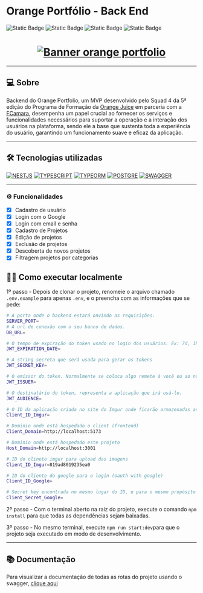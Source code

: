 # Orange Portfólio - Back End

![Static Badge](https://img.shields.io/badge/release%20date-february-orange)
![Static Badge](https://img.shields.io/badge/squad%204-orange)
![Static Badge](https://img.shields.io/badge/orange%20juice-orange)
![Static Badge](https://img.shields.io/badge/fcamara-orange)

<h1 align="center">
   <a href="https://orange-portfolio-swagger.onrender.com/api"><img alt="Banner orange portfolio" title="Quiz sobre Baleias" src="https://github.com/Squad-4-Hackathon-FCamara/Back-End/assets/50846424/91e76f8f-1216-4a92-a51c-67fab77dd134"/></a>
</h1>

---

## 💻 Sobre
Backend do Orange Portfolio, um MVP desenvolvido pelo Squad 4 da 5ª edição do Programa de Formação da [Orange Juice](https://tech.orangejuice.com.br/orangejuice) em parceria com a [FCamara](https://fcamara.com/), desempenha um papel crucial ao fornecer os serviços e funcionalidades necessários para suportar a operação e a interação dos usuários na plataforma, sendo ele a base que sustenta toda a experiência do usuário, garantindo um funcionamento suave e eficaz da aplicação.

---

## 🛠️ Tecnologias utilizadas
<a href="https://nestjs.com/"><img alt="NESTJS" src="https://img.shields.io/badge/nestjs-ff5522?style=for-the-badge&logo=nestjs&logoColor=white"></a>
<a href="https://www.typescriptlang.org/"><img alt="TYPESCRIPT" src="https://img.shields.io/badge/typescript-ff5522?style=for-the-badge&logo=typescript&logoColor=white"></a>
<a href="https://typeorm.io/"><img alt="TYPEORM" src="https://img.shields.io/badge/typeorm-ff5522?style=for-the-badge&logo=type-orm&logoColor=white"></a>
<a href="https://www.postgresql.org/"><img alt="POSTGRE" src="https://img.shields.io/badge/postgresql-ff5522?style=for-the-badge&logo=postgresql&logoColor=white"></a>
<a href="https://swagger.io/"><img alt="SWAGGER" src="https://img.shields.io/badge/swagger-ff5522?style=for-the-badge&logo=swagger&logoColor=white"></a>

---

### ⚙️ Funcionalidades

- [x] Cadastro de usuário
- [x] Login com o Google
- [x] Login com email e senha
- [x] Cadastro de Projetos
- [x] Edição de projetos
- [x] Exclusão de projetos
- [x] Descoberta de novos projetos
- [x] Filtragem projetos por categorias

## 👨‍💻 Como executar localmente
1º passo - Depois de clonar o projeto, renomeie o arquivo chamado `.env.example` para apenas `.env`, e o preencha com as informações que se pede:
```bash
# A porta onde o backend estará onvindo as requisições.
SERVER_PORT=
# A url de conexão com o seu banco de dados.
DB_URL=

# O tempo de expiração do token usado no login dos usuários. Ex: 7d, 1h, 10s
JWT_EXPIRATION_DATE=

# A string secreta que será usada para gerar os tokens
JWT_SECRET_KEY=

# O emissor do token. Normalmente se coloca algo remete à você ou ao nome da sua aplicação.
JWT_ISSUER=

# O destinatário do token, representa a aplicação que irá usá-lo.
JWT_AUDIENCE=

# O ID da aplicação criada no site do Imgur onde ficarão armazenadas as imagens enviadas para dentro do projeto.
Client_ID_Imgur=

# Dominio onde está hospedado o client (frontend)
Client_Domain=http://localhost:5173

# Dominio onde está hospedado este projeto
Host_Domain=http://localhost:3001

# ID do clinete imgur para upload das imagens
Client_ID_Imgur=819ad8019235ea0

# ID do cliente do google para o login (oauth with google)
Client_ID_Google=

# Secret key encontrada no mesmo lugar do ID, e para o mesmo propósito
Client_Secret_Google=

```

2º passo - Com o terminal aberto na raiz do projeto, execute o comando `npm install` para que todas as dependências sejam baixadas.

3º passo - No mesmo terminal, execute `npm run start:dev`para que o projeto seja executado em modo de desenvolvimento.

---


## 📚 Documentação
Para visualizar a documentação de todas as rotas do projeto usando o swagger, [clique aqui](https://orange-portfolio-swagger.onrender.com/api) <br><br>
